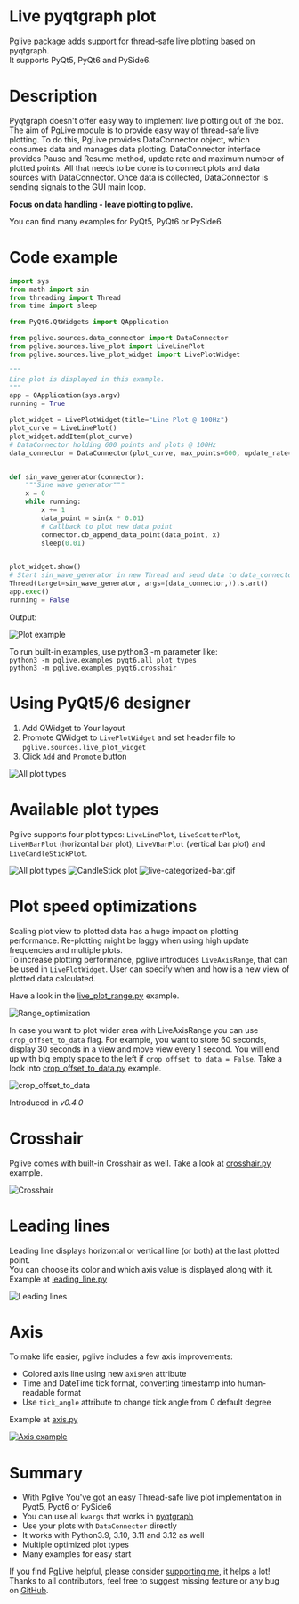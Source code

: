# Live pyqtgraph plot

Pglive package adds support for thread-safe live plotting based on pyqtgraph.  
It supports PyQt5, PyQt6 and PySide6.

# Description #

Pyqtgraph doesn't offer easy way to implement live plotting out of the box.
The aim of PgLive module is to provide easy way of thread-safe live plotting.
To do this, PgLive provides DataConnector object, which consumes data 
and manages data plotting. DataConnector interface provides Pause and Resume method, update rate and maximum number of
plotted points. All that needs to be done is to connect plots and data sources with DataConnector.
Once data is collected, DataConnector is sending signals to the GUI main loop.

**Focus on data handling - leave plotting to pglive.**

You can find many examples for PyQt5, PyQt6 or PySide6.

# Code example #

```python
import sys
from math import sin
from threading import Thread
from time import sleep

from PyQt6.QtWidgets import QApplication

from pglive.sources.data_connector import DataConnector
from pglive.sources.live_plot import LiveLinePlot
from pglive.sources.live_plot_widget import LivePlotWidget

"""
Line plot is displayed in this example.
"""
app = QApplication(sys.argv)
running = True

plot_widget = LivePlotWidget(title="Line Plot @ 100Hz")
plot_curve = LiveLinePlot()
plot_widget.addItem(plot_curve)
# DataConnector holding 600 points and plots @ 100Hz
data_connector = DataConnector(plot_curve, max_points=600, update_rate=100)


def sin_wave_generator(connector):
    """Sine wave generator"""
    x = 0
    while running:
        x += 1
        data_point = sin(x * 0.01)
        # Callback to plot new data point
        connector.cb_append_data_point(data_point, x)
        sleep(0.01)


plot_widget.show()
# Start sin_wave_generator in new Thread and send data to data_connector
Thread(target=sin_wave_generator, args=(data_connector,)).start()
app.exec()
running = False
```

Output:

![Plot example](https://i.postimg.cc/RFYGfNS6/pglive.gif)

To run built-in examples, use python3 -m parameter like:  
`python3 -m pglive.examples_pyqt6.all_plot_types`  
`python3 -m pglive.examples_pyqt6.crosshair`

# Using PyQt5/6 designer #

1. Add QWidget to Your layout
2. Promote QWidget to `LivePlotWidget` and set header file to `pglive.sources.live_plot_widget`
3. Click `Add` and `Promote` button

![All plot types](https://i.postimg.cc/m25NVJZm/designer-promotion.png)

# Available plot types #

Pglive supports four plot types: `LiveLinePlot`, `LiveScatterPlot`, `LiveHBarPlot` (horizontal bar plot),
`LiveVBarPlot` (vertical bar plot) and `LiveCandleStickPlot`.

![All plot types](https://i.postimg.cc/637CsKRC/pglive-allplots.gif)
![CandleStick plot](https://i.postimg.cc/0QcmMMb0/plot-candlestick.gif)
![live-categorized-bar.gif](https://i.postimg.cc/xqrwXXjY/live-categorized-bar.gif)

# Plot speed optimizations  #

Scaling plot view to plotted data has a huge impact on plotting performance.
Re-plotting might be laggy when using high update frequencies and multiple plots.    
To increase plotting performance, pglive introduces `LiveAxisRange`, that can be used in `LivePlotWidget`.
User can specify when and how is a new view of plotted data calculated.

Have a look in the [live_plot_range.py](https://github.com/domarm-comat/pglive/blob/main/pglive/examples_pyqt6/live_plot_range.py) example.

![Range_optimization](https://i.postimg.cc/3wrMbbTY/a.gif)

In case you want to plot wider area with LiveAxisRange you can use `crop_offset_to_data` flag.
For example, you want to store 60 seconds, display 30 seconds in a view and move view every 1 second.
You will end up with big empty space to the left if `crop_offset_to_data = False`.
Take a look into [crop_offset_to_data.py](https://github.com/domarm-comat/pglive/blob/main/pglive/examples_pyqt6/crop_offset_to_data.py) example.

![crop_offset_to_data](https://i.postimg.cc/90X40Ng7/Peek-2022-09-24-15-20.gif)

Introduced in *v0.4.0*

# Crosshair #

Pglive comes with built-in Crosshair as well. Take a look at [crosshair.py](https://github.com/domarm-comat/pglive/blob/main/pglive/examples_pyqt6/crosshair.py) example.

![Crosshair](https://i.postimg.cc/1z75GZLV/pglive-crosshair.gif)

# Leading lines #

Leading line displays horizontal or vertical line (or both) at the last plotted point.  
You can choose its color and which axis value is displayed along with it.  
Example at [leading_line.py](https://github.com/domarm-comat/pglive/blob/main/pglive/examples_pyqt6/leading_line.py)

![Leading lines](https://i.postimg.cc/bYKQGBNp/leading-line.gif)

# Axis #

To make life easier, pglive includes a few axis improvements:

- Colored axis line using new `axisPen` attribute
- Time and DateTime tick format, converting timestamp into human-readable format
- Use `tick_angle` attribute to change tick angle from 0 default degree  

Example at [axis.py](https://github.com/domarm-comat/pglive/blob/main/pglive/examples_pyqt6/axis.py)

[![Axis example](https://i.postimg.cc/SQ2hDxBr/Peek-2023-09-03-15-58.gif)](https://postimg.cc/RqBy04V6)

# Summary #

- With Pglive You've got an easy Thread-safe live plot implementation in Pyqt5, Pyqt6 or PySide6
- You can use all `kwargs` that works in [pyqtgraph](https://pyqtgraph.readthedocs.io/en/latest/getting_started/index.html#getting-started-ref)
- Use your plots with `DataConnector` directly
- It works with Python3.9, 3.10, 3.11 and 3.12 as well
- Multiple optimized plot types
- Many examples for easy start

If you find PgLive helpful, please consider [supporting me](https://ko-fi.com/domarmcomatsk), it helps a lot!  
Thanks to all contributors, feel free to suggest missing feature or any bug on [GitHub](https://github.com/domarm-comat/pglive/issues).
